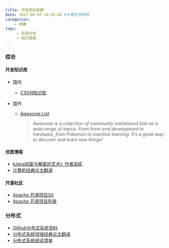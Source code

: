 ```yaml
---
title: 开发网站收藏
date: 2017-06-07 14:35:44 #文章生成時間
categories: 
	- 收藏
tags: 
     - 资源分享
     - 知识管理
---
```


### **综合**

#### 开发知识库
* 国内
  * [CSDN知识库](http://lib.csdn.net/home)

* 国外
  * [Awesome List](https://github.com/sindresorhus/awesome)
  
     > *Awesome  is a collection of community maintained lists on a wide range of topics. From front-end development to hardware, from Pokémon to machine learning. It’s a great way to discover and learn new things!*

<!-- more -->
#### 优质博客

*  [《Java加密与解密的艺术》作者梁栋]( http://snowolf.iteye.com/)
*  [计算机经典论文翻译]( http://duanple.lofter.com/)


#### 开源社区

*  [Apache 开源项目Git](https://github.com/apache)
*  [ Apache 开源项目列表](https://www.apache.org/index.html#projects-list)


### **分布式**

*  [Github分布式系统资料](https://github.com/ty4z2008/Qix/blob/master/ds.md)
*  [分布式系统领域经典论文翻译](http://duanple.blog.163.com/blog/static/709717672011330101333271/)
*  [分布式系统阅读清单](http://blog.jobbole.com/84575/)